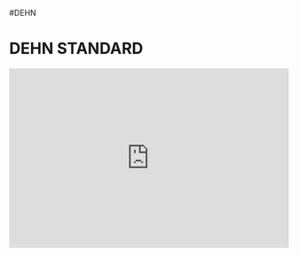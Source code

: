 #DEHN 
# DEHN STANDARD

<div style="position:relative;padding-top:max(60%,324px);width:100%;height:0;"><iframe style="position:absolute;border:none;width:100%;height:100%;left:0;top:0;" src="https://online.fliphtml5.com/qzyvf/jvaq/"  seamless="seamless" scrolling="no" frameborder="0" allowtransparency="true" allowfullscreen="true" ></iframe></div>